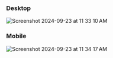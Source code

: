 ### Desktop
![Screenshot 2024-09-23 at 11 33 10 AM](https://github.com/user-attachments/assets/0dbfda00-cebf-48c2-97a1-fb43379b77d8)

### Mobile
![Screenshot 2024-09-23 at 11 34 17 AM](https://github.com/user-attachments/assets/bf3bf696-b8da-4262-bc7f-e5b4f0195e4a)
